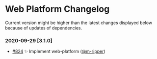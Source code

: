 # Web Platform Changelog

Current version might be higher than the latest changes displayed below because of updates of dependencies.

### 2020-09-29 [3.1.0]

- [#824](https://github.com/jovotech/jovo-framework/pull/824) :sparkles: Implement web-platform ([@m-ripper](https://github.com/m-ripper))
